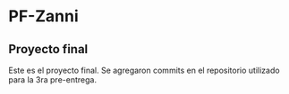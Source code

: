 # PF-Zanni
## Proyecto final

Este es el proyecto final. Se agregaron commits en el repositorio utilizado para la 3ra pre-entrega.

